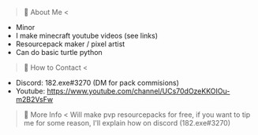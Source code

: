 > 📖 About Me <
- Minor
- I make minecraft youtube videos (see links)
- Resourcepack maker / pixel artist
- Can do basic turtle python

> 📖 How to Contact <
- Discord: 182.exe#3270	(DM for pack commisions)
- Youtube: https://www.youtube.com/channel/UCs70dOzeKKOIOu-m2B2VsFw

> 📖 More Info <
Will make pvp resourcepacks for free, if you want to tip me for some reason, I'll explain how on discord (182.exe#3270)
